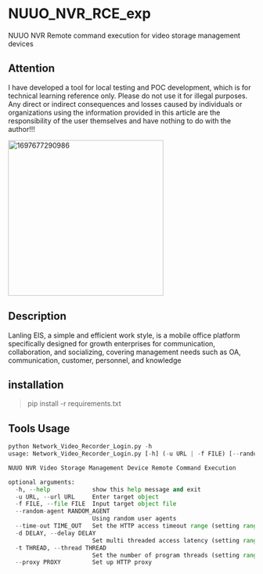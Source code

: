 # NUUO_NVR_RCE_exp
NUUO NVR Remote command execution for video storage management devices

## Attention
I have developed a tool for local testing and POC development, which is for technical learning reference only. Please do not use it for illegal purposes. Any direct or indirect consequences and losses caused by individuals or organizations using the information provided in this article are the responsibility of the user themselves and have nothing to do with the author!!!

<img width="317" alt="1697677290986" src="https://github.com/thedarknessdied/NUUO_NVR_RCE_exp/assets/56123966/a0f3ff04-eec6-4a6e-befb-3a5283bb7ee1">



## Description
Lanling EIS, a simple and efficient work style, is a mobile office platform specifically designed for growth enterprises for communication, collaboration, and socializing, covering management needs such as OA, communication, customer, personnel, and knowledge

## installation
> pip install -r requirements.txt

## Tools Usage
```python
python Network_Video_Recorder_Login.py -h
usage: Network_Video_Recorder_Login.py [-h] (-u URL | -f FILE) [--random-agent RANDOM_AGENT] [--time-out TIME_OUT] [-d DELAY] [-t THREAD] [--proxy PROXY]

NUUO NVR Video Storage Management Device Remote Command Execution

optional arguments:
  -h, --help            show this help message and exit
  -u URL, --url URL     Enter target object
  -f FILE, --file FILE  Input target object file
  --random-agent RANDOM_AGENT
                        Using random user agents
  --time-out TIME_OUT   Set the HTTP access timeout range (setting range from 0 to 5)
  -d DELAY, --delay DELAY
                        Set multi threaded access latency (setting range from 0 to 5)
  -t THREAD, --thread THREAD
                        Set the number of program threads (setting range from 1 to 50)
  --proxy PROXY         Set up HTTP proxy
```
